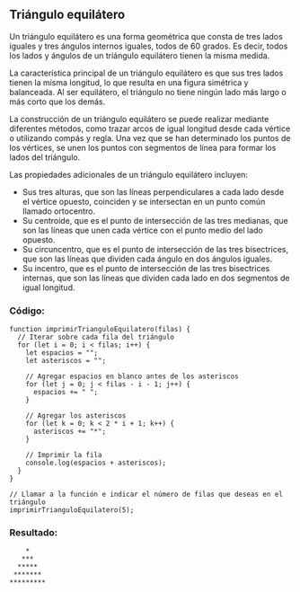 ## Triángulo equilátero

Un triángulo equilátero es una forma geométrica que consta de tres lados iguales y tres ángulos internos iguales, todos de 60 grados. Es decir, todos los lados y ángulos de un triángulo equilátero tienen la misma medida.

La característica principal de un triángulo equilátero es que sus tres lados tienen la misma longitud, lo que resulta en una figura simétrica y balanceada. Al ser equilátero, el triángulo no tiene ningún lado más largo o más corto que los demás.

La construcción de un triángulo equilátero se puede realizar mediante diferentes métodos, como trazar arcos de igual longitud desde cada vértice o utilizando compás y regla. Una vez que se han determinado los puntos de los vértices, se unen los puntos con segmentos de línea para formar los lados del triángulo.

Las propiedades adicionales de un triángulo equilátero incluyen:

- Sus tres alturas, que son las líneas perpendiculares a cada lado desde el vértice opuesto, coinciden y se intersectan en un punto común llamado ortocentro.
- Su centroide, que es el punto de intersección de las tres medianas, que son las líneas que unen cada vértice con el punto medio del lado opuesto.
- Su circuncentro, que es el punto de intersección de las tres bisectrices, que son las líneas que dividen cada ángulo en dos ángulos iguales.
- Su incentro, que es el punto de intersección de las tres bisectrices internas, que son las líneas que dividen cada lado en dos segmentos de igual longitud.

### Código:

```
function imprimirTrianguloEquilatero(filas) {
  // Iterar sobre cada fila del triángulo
  for (let i = 0; i < filas; i++) {
    let espacios = "";
    let asteriscos = "";

    // Agregar espacios en blanco antes de los asteriscos
    for (let j = 0; j < filas - i - 1; j++) {
      espacios += " ";
    }

    // Agregar los asteriscos
    for (let k = 0; k < 2 * i + 1; k++) {
      asteriscos += "*";
    }

    // Imprimir la fila
    console.log(espacios + asteriscos);
  }
}

// Llamar a la función e indicar el número de filas que deseas en el triángulo
imprimirTrianguloEquilatero(5);
```

### Resultado:

```
    *
   ***
  *****
 *******
*********
```
